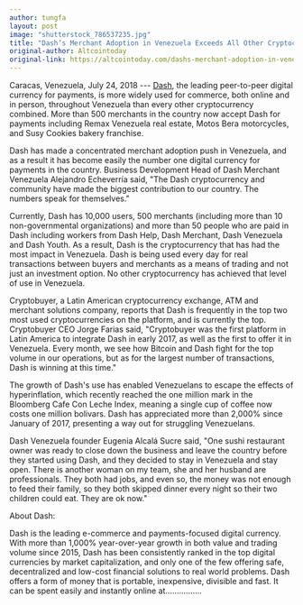 ```yaml
---
author: tungfa
layout: post
image: "shutterstock_786537235.jpg"
title: "Dash’s Merchant Adoption in Venezuela Exceeds All Other Cryptocurrencies Combined"
original-author: Altcointoday
original-link: https://altcointoday.com/dashs-merchant-adoption-in-venezuela-exceeds-all-other-cryptocurrencies-combined/
---
```




Caracas, Venezuela, July 24, 2018 --- [Dash](https://www.dash.org/), the leading peer-to-peer digital currency for payments, is more widely used for commerce, both online and in person, throughout Venezuela than every other cryptocurrency combined. More than 500 merchants in the country now accept Dash for payments including Remax Venezuela real estate, Motos Bera motorcycles, and Susy Cookies bakery franchise.

Dash has made a concentrated merchant adoption push in Venezuela, and as a result it has become easily the number one digital currency for payments in the country. Business Development Head of Dash Merchant Venezuela Alejandro Echeverría said, "The Dash cryptocurrency and community have made the biggest contribution to our country. The numbers speak for themselves."

Currently, Dash has 10,000 users, 500 merchants (including more than 10 non-governmental organizations) and more than 50 people who are paid in Dash including workers from Dash Help, Dash Merchant, Dash Venezuela and Dash Youth. As a result, Dash is the cryptocurrency that has had the most impact in Venezuela. Dash is being used every day for real transactions between  buyers and merchants as a means of trading and not just an investment option. No other cryptocurrency has achieved that level of use in Venezuela.

Cryptobuyer, a Latin American cryptocurrency exchange, ATM and merchant solutions company, reports that Dash is frequently in the top two most used cryptocurrencies on the platform, and is currently the top. Cryptobuyer CEO Jorge Farias said, "Cryptobuyer was the first platform in Latin America to integrate Dash in early 2017, as well as the first to offer it in Venezuela. Every month, we see how Bitcoin and Dash fight for the top volume in our operations, but as for the largest number of transactions, Dash is winning at this time."

The growth of Dash's use has enabled Venezuelans to escape the effects of hyperinflation, which recently reached the one million mark in the Bloomberg Cafe Con Leche Index, meaning a single cup of coffee now costs one million bolivars. Dash has appreciated more than 2,000% since January of 2017, presenting a way out for struggling Venezuelans.

Dash Venezuela founder Eugenia Alcalá Sucre said, "One sushi restaurant owner was ready to close down the business and leave the country before they started using Dash, and they decided to stay in Venezuela and stay open. There is another woman on my team, she and her husband are professionals. They both had jobs, and even so, the money was not enough to feed their family, so they both skipped dinner every night so their two children could eat. They are ok now."



About Dash:

Dash is the leading e-commerce and payments-focused digital currency. With more than 1,000% year-over-year growth in both value and trading volume since 2015, Dash has been consistently ranked in the top digital currencies by market capitalization, and only one of the few offering safe, decentralized and low-cost financial solutions to real world problems. Dash offers a form of money that is portable, inexpensive, divisible and fast. It can be spent easily and instantly online at................
